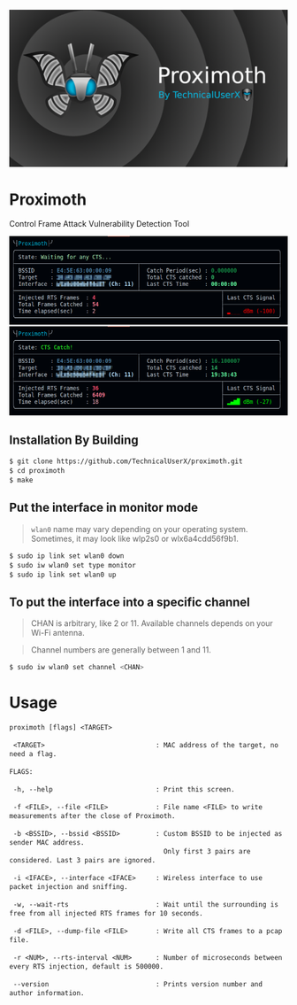 ![](/images/proximoth_banner.png)
# Proximoth
Control Frame Attack Vulnerability Detection Tool

![](/images/i1.png) 
![](/images/i2.png) 

## Installation By Building

```bash
$ git clone https://github.com/TechnicalUserX/proximoth.git
$ cd proximoth
$ make
```
## Put the interface in monitor mode
> `wlan0` name may vary depending on your operating system.
> Sometimes, it may look like wlp2s0 or wlx6a4cdd56f9b1.
```bash
$ sudo ip link set wlan0 down
$ sudo iw wlan0 set type monitor
$ sudo ip link set wlan0 up

```
## To put the interface into a specific channel
> CHAN is arbitrary, like 2 or 11. Available channels depends on your Wi-Fi antenna.

> Channel numbers are generally between 1 and 11.
```bash
$ sudo iw wlan0 set channel <CHAN>
```


# Usage
```
proximoth [flags] <TARGET>

 <TARGET>                            : MAC address of the target, no need a flag.

FLAGS:

 -h, --help                          : Print this screen.

 -f <FILE>, --file <FILE>            : File name <FILE> to write measurements after the close of Proximoth.

 -b <BSSID>, --bssid <BSSID>         : Custom BSSID to be injected as sender MAC address.
                                       Only first 3 pairs are considered. Last 3 pairs are ignored.

 -i <IFACE>, --interface <IFACE>     : Wireless interface to use packet injection and sniffing.

 -w, --wait-rts                      : Wait until the surrounding is free from all injected RTS frames for 10 seconds.

 -d <FILE>, --dump-file <FILE>       : Write all CTS frames to a pcap file.

 -r <NUM>, --rts-interval <NUM>      : Number of microseconds between every RTS injection, default is 500000.

 --version                           : Prints version number and author information.
```
